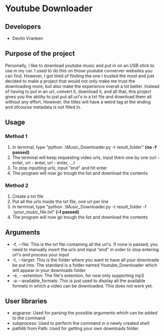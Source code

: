 # Youtube Downloader
## Developers
* Devlin Vranken

## Purpose of the project
Personally, I like to download youtube music and put in on an USB stick to use in my car. I used to do this on those youtube converver websites you can find. However, I got tired of finding the one I trusted the most and just decided to make a project that would not only make me trust the downloading more, but also make the experience overall a lot better. Instead of having to put in an url, convert it, download it, and all that, this project gives you the ability to just put all url's in a txt file and download them all without any effort. However, the titles will have a weird tag at the ending and ofcourse metadata is not filled in.

## Usage
### Method 1
1. In terminal, type "python .\Music_Downloader.py -t result_folder" **(no -f passed)**
2. The terminal will keep requesting video urls, input them one by one (url - enter, url - enter, url - enter, ...)
3. To stop inputting urls, input "end" and hit enter
4. The program will now go trough the list and download the contents

### Method 2
1. Create a txt file
2. Put all the urls inside the txt file, one url per line
3. In terminal, type "python .\Music_Downloader.py -t result_folder -f .\your_music_file.txt" **(-f passed)**
4. The program will now go trough the list and download the contents

## Arguments
* -f, --file: This is the txt file containing all the url's. If none is passed, you need to manually insert the urls and input "end" in order to stop entering url's and process your input
* -t, --target: This is the folder where you want to have all your downloads be put into. The standard is a folder named Youtube_Downloader which will appear in your downloads folder
* -e, --extention: The file's extention, for now only supporting mp3
* -a --available_formats: This is just used to display all the available formats in which a video can be downloaded. This does not work yet.

## User libraries
* argparse: Used for parsing the possible arguments which can be added to the command
* subprocess: Used to perform the command in a newly created shell
* pathlib from Path: Used for getting your own downloads folder